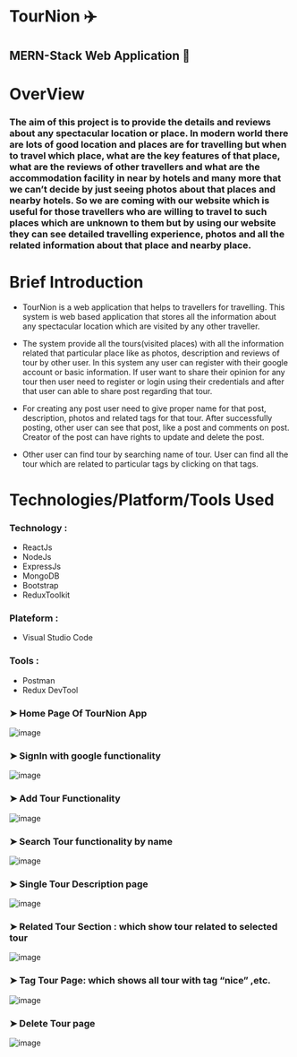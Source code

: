 # TourNion ✈️
## MERN-Stack Web Application 🤩

# OverView
### The aim of this project is to provide the details and reviews about any spectacular location or place. In modern world there are lots of good location and places are for travelling but when to travel which place, what are the key features of that place, what are the reviews of other travellers and  what are the accommodation facility in near by hotels and many more that we can’t decide by just seeing photos about that places and nearby hotels. So we are coming with our website which is useful for those travellers who are willing to travel to such places which are unknown to them but by using our website they can see detailed travelling experience, photos and all the related information about that place and nearby place.

# Brief Introduction
*  TourNion is a web application that helps to travellers for travelling. This system is web based application that stores all the information about any spectacular location which are visited by any other traveller.

*  The system provide all the tours(visited places) with all the information related that particular place like as photos, description and reviews of tour by other user. In this system any user can register with their google account or basic information. If user want to share their opinion for any tour then user need to register or login using their credentials and after that user can able to share post regarding that tour. 

* For creating any post user need to give proper name for that post, description, photos and related tags for that tour. After successfully posting, other user can see that post, like a post and comments on post. Creator of the post can have rights to update and delete the post.

*  Other user can find tour by searching name of tour. User can find all the tour which are related to particular tags by clicking on that tags.

# Technologies/Platform/Tools Used

###  Technology :
  * ReactJs
  * NodeJs
  * ExpressJs
  * MongoDB
  * Bootstrap
  * ReduxToolkit
###  Plateform : 
  * Visual Studio Code
### Tools  : 
  * Postman
  * Redux DevTool
  
<!-- # Snapshots of System ([Video](https://drive.google.com/file/d/1qfyEzyU5L78X44IIQ7Xo_rncNFmUYXHi/view?usp=sharing)) -->


### ➤ Home Page Of TourNion App

![image](https://user-images.githubusercontent.com/87079541/232980733-231c77b5-babb-4a08-9e25-72521e33045d.png)




### ➤ SignIn with google functionality 

![image](https://user-images.githubusercontent.com/87079541/232981210-0a1d483c-150e-45f4-a111-410ae16972c4.png)




### ➤ Add Tour Functionality 

![image](https://user-images.githubusercontent.com/87079541/232981548-27132439-8ba8-40f0-ab9e-442ef055b225.png)




### ➤ Search Tour functionality by name

![image](https://user-images.githubusercontent.com/87079541/232981772-79871c1f-a836-47c0-9ceb-cef45ff4f8cf.png)




### ➤ Single Tour Description page

![image](https://user-images.githubusercontent.com/87079541/232981918-893b6ae2-398d-474d-8d35-a37667ecbaae.png)




### ➤ Related Tour Section : which show tour related to selected tour

![image](https://user-images.githubusercontent.com/87079541/232982005-ef80341c-1d76-4aab-8baa-50a27a2b41c2.png)




### ➤ Tag Tour Page: which shows all tour with tag “nice” ,etc.

![image](https://user-images.githubusercontent.com/87079541/232982080-418a8180-be67-4636-8a52-26ff4aefc67e.png)




### ➤ Delete Tour page

![image](https://user-images.githubusercontent.com/87079541/232982176-effccea9-8cc2-4733-acda-451f3ec6defc.png)


